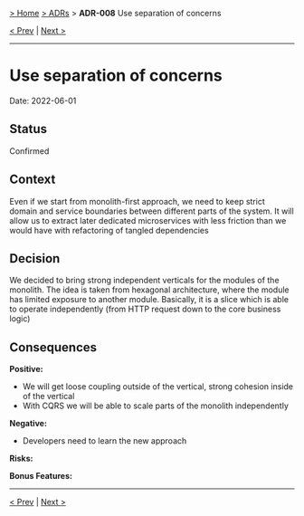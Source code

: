 [> Home](../README.md) [> ADRs](README.md) > **ADR-008** Use separation of concerns

[< Prev](ADR-007-hybrid-architecture.md)  |  [Next >](ADR-009-cloud-infrastructure-AWS.md)

---

# Use separation of concerns

Date: 2022-06-01

## Status

Confirmed

## Context

Even if we start from monolith-first approach, we need to keep strict domain and service boundaries between different parts of the system. It will allow us to extract later dedicated microservices with less friction than we would have with refactoring of tangled dependencies

## Decision

We decided to bring strong independent verticals for the modules of the monolith. The idea is taken from hexagonal architecture, where the module has limited exposure to another module. Basically, it is a slice which is able to operate independently (from HTTP request down to the core business logic)


## Consequences

**Positive:**

- We will get loose coupling outside of the vertical, strong cohesion inside of the vertical 
- With CQRS we will be able to scale parts of the monolith independently

**Negative:**

- Developers need to learn the new approach

**Risks:**


**Bonus Features:**


---

[< Prev](ADR-007-hybrid-architecture.md)  |  [Next >](ADR-009-cloud-infrastructure-AWS.md)
